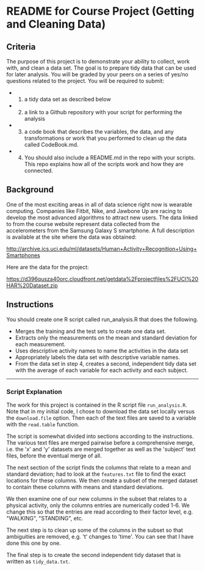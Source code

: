 # README for Course Project (Getting and Cleaning Data)

## Criteria
The purpose of this project is to demonstrate your ability to collect, work with, and clean a data set. The goal is to prepare tidy data that can be used for later analysis. You will be graded by your peers on a series of yes/no questions related to the project. You will be required to submit:
* 1) a tidy data set as described below
* 2) a link to a Github repository with your script for performing the analysis
* 3) a code book that describes the variables, the data, and any transformations or work that you performed to clean up the data called CodeBook.md.
* 4) You should also include a README.md in the repo with your scripts. This repo explains how all of the scripts work and how they are connected.

## Background
One of the most exciting areas in all of data science right now is wearable computing. Companies like Fitbit, Nike, and Jawbone Up are racing to develop the most advanced algorithms to attract new users. The data linked to from the course website represent data collected from the accelerometers from the Samsung Galaxy S smartphone. A full description is available at the site where the data was obtained:

http://archive.ics.uci.edu/ml/datasets/Human+Activity+Recognition+Using+Smartphones

Here are the data for the project:

https://d396qusza40orc.cloudfront.net/getdata%2Fprojectfiles%2FUCI%20HAR%20Dataset.zip

## Instructions
You should create one R script called run_analysis.R that does the following.

* Merges the training and the test sets to create one data set.
* Extracts only the measurements on the mean and standard deviation for each measurement.
* Uses descriptive activity names to name the activities in the data set
* Appropriately labels the data set with descriptive variable names.
* From the data set in step 4, creates a second, independent tidy data set with the average of each variable for each activity and each subject.

- - -

### Script Explanation
The work for this project is contained in the R script file `run_analysis.R`.  Note that in my initial code, I chose to download the data set locally versus the `download.file` option.  Then each of the text files are saved to a variable with the `read.table` function.

The script is somewhat divided into sections according to the instructions. The various text files are merged pairwise before a comprehensive merge, i.e. the 'x' and 'y' datasets are merged together as well as the 'subject' text files, before the eventual merge of all.

The next section of the script finds the columns that relate to a mean and standard deviation; had to look at the `features.txt` file to find the exact locations for these columns.  We then create a subset of the merged dataset to contain these columns with means and standard deviations.

We then examine one of our new columns in the subset that relates to a physical activity, only the columns entries are numerically coded 1-6.  We change this so that the entries are read according to their factor level, e.g. "WALKING", "STANDING", etc.

The next step is to clean up some of the columns in the subset so that ambiguities are removed, e.g. 't' changes to 'time'.  You can see that I have done this one by one.

The final step is to create the second independent tidy dataset that is written as `tidy_data.txt`.

